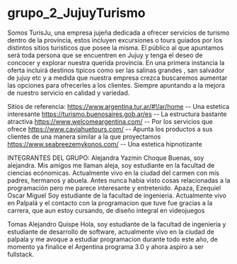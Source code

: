 # grupo_2_JujuyTurismo
Somos TurisJu, una empresa jujeña dedicada a ofrecer servicios de turismo dentro de la provincia, estos incluyen excursiones o tours guiados por los distintos sitios turisticos que posee la misma. 
El público al que apuntamos será toda persona que se encuentren en Jujuy y tenga el deseo de concocer y explorar nuestra querida provincia.
En una primera instancia la oferta incluirá destinos tipicos como ser las salinas grandes , san salvador de jujuy etc y a medida que nuestra empresa crezca buscaremos aumentar las opciones  para ofrecerles a los clientes. Siempre apuntando a la mejora de nuestro servicio en calidad y variedad.

Sitios de referencia: 
https://www.argentina.tur.ar/#!/ar/home   -- Una estetica interesante
https://turismo.buenosaires.gob.ar/es  -- La estructura bastante atractiva
https://www.welcomeargentina.com/   -- Por los servicios que ofrece
https://www.caviahuetours.com/  --  Apunta los productos a sus clientes de una manera similar a la que proyectamos
https://www.seabreezemykonos.com/  --  Una estetica hipnotizante

INTEGRANTES DEL GRUPO:
Alejandra Yazmin Choque
Buenas, soy alejandra. Mis amigos me llaman aleja, soy estudiante en la facultad de ciencias ecónomicas.
Actualmente vivo en la ciudad del carmen con mis padres, hermanos y abuela. Antes nunca habia visto cosas relacionadas a la programación pero me parece interesante y entretenido. 
Apaza, Ezequiel Oscar Miguel
Soy estudiante de la facultad de ingenieria. Actualmente vivo en Palpalá y el contacto con la programacion que tuve fue gracias a la carrera, que aun estoy cursando, de diseño integral en videojuegos

Tomas Alejandro Quispe
Hola, soy estudiante de la facultad de ingenieria y estudiante de desarrollo de software, actualmente vivo en la ciudad de palpala y me avoque a estudiar programacion durante todo este año, de momento ya finalice el Argentina programa 3.0 y ahora aspiro a ser fullstack.